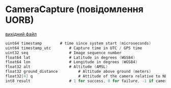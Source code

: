 # CameraCapture (повідомлення UORB)



[вихідний файл](https://github.com/PX4/PX4-Autopilot/blob/release/1.15/msg/CameraCapture.msg)

```c
uint64 timestamp        # time since system start (microseconds)
uint64 timestamp_utc        # Capture time in UTC / GPS time
uint32 seq                  # Image sequence number
float64 lat                 # Latitude in degrees (WGS84)
float64 lon                 # Longitude in degrees (WGS84)
float32 alt                 # Altitude (AMSL)
float32 ground_distance         # Altitude above ground (meters)
float32[4] q                    # Attitude of the camera relative to NED earth-fixed frame when using a gimbal, otherwise vehicle attitude
int8 result                 # 1 for success, 0 for failure, -1 if camera does not provide feedback

```
